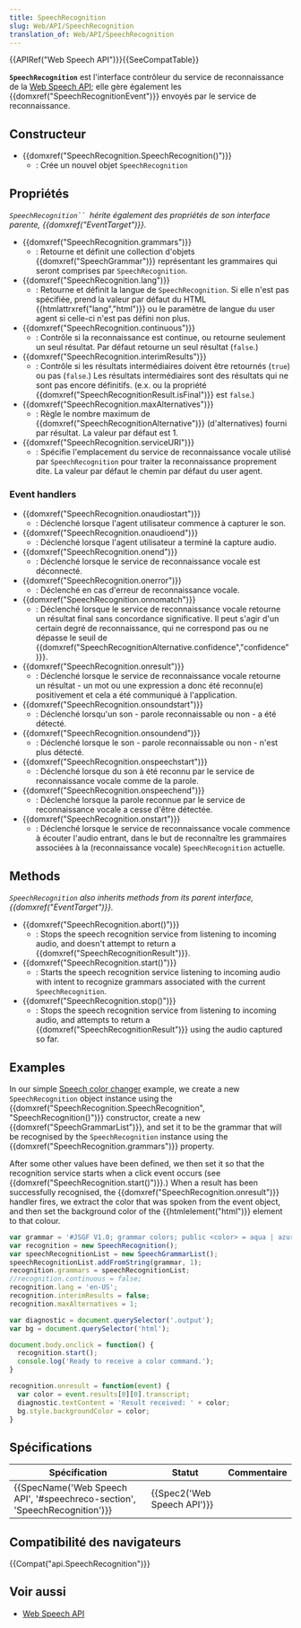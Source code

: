 ```yaml
---
title: SpeechRecognition
slug: Web/API/SpeechRecognition
translation_of: Web/API/SpeechRecognition
---
```

{{APIRef("Web Speech API")}}{{SeeCompatTable}}

**`SpeechRecognition`** est l'interface contrôleur du service de reconnaissance de la [Web Speech API](/en-US/docs/Web/API/Web_Speech_API); elle gère également les {{domxref("SpeechRecognitionEvent")}} envoyés par le service de reconnaissance.

## Constructeur

- {{domxref("SpeechRecognition.SpeechRecognition()")}}
  - : Crée un nouvel objet `SpeechRecognition`

## Propriétés

_` SpeechRecognition``  `hérite également des propriétés de son interface parente, {{domxref("EventTarget")}}._

- {{domxref("SpeechRecognition.grammars")}}
  - : Retourne et définit une collection d'objets {{domxref("SpeechGrammar")}} représentant les grammaires qui seront comprises par `SpeechRecognition`.
- {{domxref("SpeechRecognition.lang")}}
  - : Retourne et définit la langue de  `SpeechRecognition`. Si elle n'est pas spécifiée, prend la valeur par défaut du HTML {{htmlattrxref("lang","html")}} ou le paramètre de langue du user agent si celle-ci n'est pas défini non plus.
- {{domxref("SpeechRecognition.continuous")}}
  - : Contrôle si la reconnaissance est continue, ou retourne seulement un seul résultat. Par défaut retourne un seul résultat (`false`.)
- {{domxref("SpeechRecognition.interimResults")}}
  - : Contrôle si les résultats intermédiaires doivent être retournés (`true`) ou pas (`false`.) Les résultats intermédiaires sont des résultats qui ne sont pas encore définitifs. (e.x. ou la propriété {{domxref("SpeechRecognitionResult.isFinal")}}  est `false`.)
- {{domxref("SpeechRecognition.maxAlternatives")}}
  - : Règle le nombre maximum de {{domxref("SpeechRecognitionAlternative")}} (d'alternatives) fourni par résultat. La valeur par défaut est 1.
- {{domxref("SpeechRecognition.serviceURI")}}
  - : Spécifie l'emplacement du service de reconnaissance vocale utilisé par `SpeechRecognition` pour traiter la reconnaissance proprement dite. La valeur par défaut le chemin par défaut du user agent.

### Event handlers

- {{domxref("SpeechRecognition.onaudiostart")}}
  - : Déclenché lorsque l'agent utilisateur commence à capturer le son.
- {{domxref("SpeechRecognition.onaudioend")}}
  - : Déclenché lorsque l'agent utilisateur a terminé la capture audio.
- {{domxref("SpeechRecognition.onend")}}
  - : Déclenché lorsque le service de reconnaissance vocale est déconnecté.
- {{domxref("SpeechRecognition.onerror")}}
  - : Déclenché en cas d'erreur de reconnaissance vocale.
- {{domxref("SpeechRecognition.onnomatch")}}
  - : Déclenché lorsque le service de reconnaissance vocale retourne un résultat final sans concordance significative. Il peut s'agir d'un certain degré de reconnaissance, qui ne correspond pas ou ne dépasse le seuil de {{domxref("SpeechRecognitionAlternative.confidence","confidence")}}.
- {{domxref("SpeechRecognition.onresult")}}
  - : Déclenché lorsque le service de reconnaissance vocale retourne un résultat - un mot ou une expression a donc été reconnu(e) positivement et cela a été communiqué à l'application.
- {{domxref("SpeechRecognition.onsoundstart")}}
  - : Déclenché lorsqu'un son - parole reconnaissable ou non - a été détecté.
- {{domxref("SpeechRecognition.onsoundend")}}
  - : Déclenché lorsque le son - parole reconnaissable ou non - n'est plus détecté.
- {{domxref("SpeechRecognition.onspeechstart")}}
  - : Déclenché lorsque du son à été reconnu par le service de reconnaissance vocale comme de la parole.
- {{domxref("SpeechRecognition.onspeechend")}}
  - : Déclenché lorsque la parole reconnue par le service de reconnaissance vocale a cesse d'être détectée.
- {{domxref("SpeechRecognition.onstart")}}
  - : Déclenché lorsque le service de reconnaissance vocale commence à écouter l'audio entrant, dans le but de reconnaître les grammaires associées à la (reconnaissance vocale) `SpeechRecognition` actuelle.

## Methods

_`SpeechRecognition` also inherits methods from its parent interface, {{domxref("EventTarget")}}._

- {{domxref("SpeechRecognition.abort()")}}
  - : Stops the speech recognition service from listening to incoming audio, and doesn't attempt to return a {{domxref("SpeechRecognitionResult")}}.
- {{domxref("SpeechRecognition.start()")}}
  - : Starts the speech recognition service listening to incoming audio with intent to recognize grammars associated with the current `SpeechRecognition`.
- {{domxref("SpeechRecognition.stop()")}}
  - : Stops the speech recognition service from listening to incoming audio, and attempts to return a {{domxref("SpeechRecognitionResult")}} using the audio captured so far.

## Examples

In our simple [Speech color changer](https://github.com/mdn/web-speech-api/tree/master/speech-color-changer) example, we create a new `SpeechRecognition` object instance using the {{domxref("SpeechRecognition.SpeechRecognition", "SpeechRecognition()")}} constructor, create a new {{domxref("SpeechGrammarList")}}, and set it to be the grammar that will be recognised by the `SpeechRecognition` instance using the {{domxref("SpeechRecognition.grammars")}} property.

After some other values have been defined, we then set it so that the recognition service starts when a click event occurs (see {{domxref("SpeechRecognition.start()")}}.) When a result has been successfully recognised, the {{domxref("SpeechRecognition.onresult")}} handler fires,  we extract the color that was spoken from the event object, and then set the background color of the {{htmlelement("html")}} element to that colour.

```js
var grammar = '#JSGF V1.0; grammar colors; public <color> = aqua | azure | beige | bisque | black | blue | brown | chocolate | coral | crimson | cyan | fuchsia | ghostwhite | gold | goldenrod | gray | green | indigo | ivory | khaki | lavender | lime | linen | magenta | maroon | moccasin | navy | olive | orange | orchid | peru | pink | plum | purple | red | salmon | sienna | silver | snow | tan | teal | thistle | tomato | turquoise | violet | white | yellow ;'
var recognition = new SpeechRecognition();
var speechRecognitionList = new SpeechGrammarList();
speechRecognitionList.addFromString(grammar, 1);
recognition.grammars = speechRecognitionList;
//recognition.continuous = false;
recognition.lang = 'en-US';
recognition.interimResults = false;
recognition.maxAlternatives = 1;

var diagnostic = document.querySelector('.output');
var bg = document.querySelector('html');

document.body.onclick = function() {
  recognition.start();
  console.log('Ready to receive a color command.');
}

recognition.onresult = function(event) {
  var color = event.results[0][0].transcript;
  diagnostic.textContent = 'Result received: ' + color;
  bg.style.backgroundColor = color;
}
```

## Spécifications

| Spécification                                                                                        | Statut                               | Commentaire |
| ---------------------------------------------------------------------------------------------------- | ------------------------------------ | ----------- |
| {{SpecName('Web Speech API', '#speechreco-section', 'SpeechRecognition')}} | {{Spec2('Web Speech API')}} |             |

## Compatibilité des navigateurs

{{Compat("api.SpeechRecognition")}}

## Voir aussi

- [Web Speech API](/fr/docs/Web/API/Web_Speech_API)
